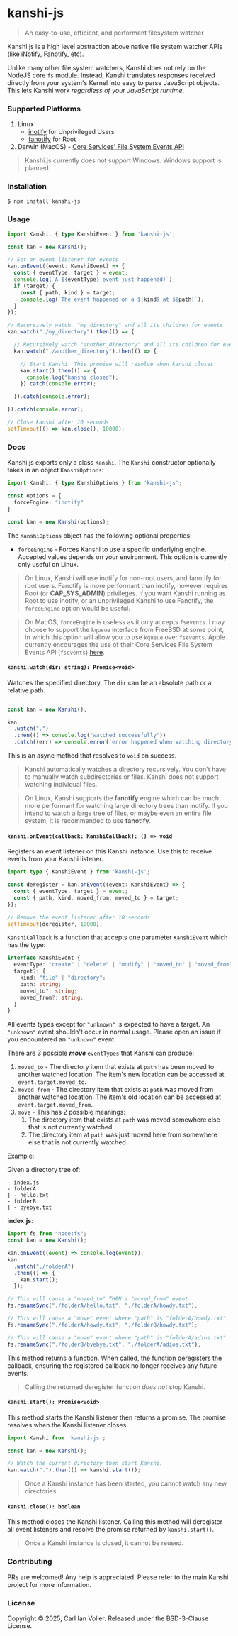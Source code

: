 # kanshi-js
>  An easy-to-use, efficient, and performant filesystem watcher

Kanshi.js is a high level abstraction above native file system watcher APIs (like iNotify, Fanotify, etc).

Unlike many other file system watchers, Kanshi does not rely on the NodeJS core `fs` module. Instead, Kanshi translates responses received directly from your system's Kernel into easy to parse JavaScript objects. This lets Kanshi work _regardless of your JavaScript runtime_.

### Supported Platforms
1. Linux
    - [inotify](https://man7.org/linux/man-pages/man7/inotify.7.html) for Unprivileged Users
    - [fanotify](https://man7.org/linux/man-pages/man7/fanotify.7.html) for Root
2. Darwin (MacOS) - [Core Services' File System Events API](https://developer.apple.com/documentation/coreservices/file_system_events)

> Kanshi.js currently does not support Windows. Windows support is planned.

### Installation
```zsh
$ npm install kanshi-js
```

### Usage
```typescript
import Kanshi, { type KanshiEvent } from 'kanshi-js';

const kan = new Kanshi();

// Set an event listener for events
kan.onEvent((event: KanshiEvent) => {
  const { eventType, target } = event;
  console.log(`A ${eventType} event just happened!`);
  if (target) {
    const { path, kind } = target;
    console.log(`The event happened on a ${kind} at ${path}`);
  }
});

// Recursively watch  "my_directory" and all its children for events
kan.watch("./my_directory").then(() => {

  // Recursively watch "another_directory" and all its children for events
  kan.watch("./another_directory").then(() => {

    // Start Kanshi. This promise will resolve when kanshi closes
    kan.start().then(() => {
      console.log("kanshi closed");
    }).catch(console.error);

  }).catch(console.error);

}).catch(console.error);

// Close kanshi after 10 seconds
setTimeout(() => kan.close(), 10000);
```

### Docs

Kanshi.js exports only a class `Kanshi`. The `Kanshi` constructor optionally takes in an object `KanshiOptions`:

```typescript
import Kanshi, { type KanshiOptions } from 'kanshi-js';

const options = {
  forceEngine: "inotify"
}

const kan = new Kanshi(options);
```

The `KanshiOptions` object has the following optional properties:

- `forceEngine` -  Forces Kanshi to use a specific underlying engine. Accepted values depends on your environment. This option is currently only useful on Linux.
> On Linux, Kanshi will use inotify for non-root users, and fanotify for root users. Fanotify is more performant than inotify, however requires Root (or **CAP_SYS_ADMIN**) privileges. If you want Kanshi running as Root to use inotify, or an unprivileged Kanshi to use Fanotify, the `forceEngine` option would be useful.

> On MacOS, `forceEngine` is useless as it only accepts `fsevents`. I may choose to support the `kqueue` interface from FreeBSD at some point, in which this option will allow you to use `kqueue` over `fsevents`. Apple currently encourages the use of their Core Services File System Events API (`fsevents`) [here](https://developer.apple.com/library/archive/documentation/Darwin/Conceptual/FSEvents_ProgGuide/KernelQueues/KernelQueues.html#:~:text=If%20you%20are%20monitoring%20a,additional%20user%2Dkernel%20communication%20involved.).

#### `kanshi.watch(dir: string): Promise<void>`
Watches the specified directory. The `dir` can be an absolute path or a relative path.

```typescript

const kan = new Kanshi();

kan
  .watch(".")
  .then(() => console.log("watched successfully"))
  .catch((err) => console.error(`error happened when watching directory: ${err}`));

```

This is an async method that resolves to `void` on success.

> Kanshi automatically watches a directory recursively. You don't have to manually watch subdirectories or files. Kanshi does not support watching individual files.

> On Linux, Kanshi supports the **fanotify** engine which can be much more performant for watching large directory trees than inotify. If you intend to watch a large tree of files, or maybe even an entire file system, it is recommended to use **fanotify**.

#### `kanshi.onEvent(callback: KanshiCallback): () => void`

Registers an event listener on this Kanshi instance. Use this to receive events from your Kanshi listener.

```typescript
import type { KanshiEvent } from 'kanshi-js';

const deregister = kan.onEvent((event: KanshiEvent) => {
  const { eventType, target } = event;
  const { path, kind, moved_from, moved_to } = target;
});

// Remove the event listener after 10 seconds
setTimeout(deregister, 10000);
```

`KanshiCallback` is a function that accepts one parameter `KanshiEvent` which has the type:
```typescript
interface KanshiEvent {
  eventType: "create" | "delete" | "modify" | "moved_to" | "moved_from" | "move" | "unknown";
  target?: {
    kind: "file" | "directory";
    path: string;
    moved_to?: string;
    moved_from?: string;
  }
}
```

All events types except for `"unknown"` is expected to have a target. An `"unknown"` event shouldn't occur in normal usage. Please open an issue if you encountered an `"unknown"` event.

There are 3 possible _**move**_ `eventTypes` that Kanshi can produce:
1. `moved_to` - The directory item that exists at `path` has been moved to another watched location. The item's new location can be accessed at `event.target.moved_to`.
2. `moved_from` - The directory item that exists at `path` was moved from another watched location. The item's old location can be accessed at `event.target.moved_from`.
3. `move` - This has 2 possible meanings:
    1. The directory item that exists at `path` was moved somewhere else that is not currently watched.
    2. The directory item at `path` was just moved here from somewhere else that is not currently watched.

Example:

Given a directory tree of:
```
- index.js
- folderA
| - hello.txt
- folderB
| - byebye.txt
```

**index.js**:
```typescript
import fs from "node:fs";
const kan = new Kanshi();

kan.onEvent((event) => console.log(event));
kan
  .watch("./folderA")
  .then(() => {
    kan.start();
  });

// This will cause a "moved_to" THEN a "moved_from" event
fs.renameSync("./folderA/hello.txt", "./folderA/howdy.txt");

// This will cause a "move" event where "path" is "folderA/howdy.txt"
fs.renameSync("./folderA/howdy.txt", "./folderB/howdy.txt");

// This will cause a "move" event where "path" is "folderA/adios.txt"
fs.renameSync("./folderB/byebye.txt", "./folderA/adios.txt");
```

This method returns a function. When called, the function deregisters the callback, ensuring the registered callback no longer receives any future events.

> Calling the returned deregister function _does not_ stop Kanshi.

#### `kanshi.start(): Promise<void>`
This method starts the Kanshi listener then returns a promise. The promise resolves when the Kanshi listener closes.

```typescript
import Kanshi from 'kanshi-js';

const kan = new Kanshi();

// Watch the current directory then start Kanshi.
kan.watch(".").then(() => kanshi.start());
```

> Once a Kanshi instance has been started, you cannot watch any new directories.

#### `kanshi.close(): boolean`
This method closes the Kanshi listener. Calling this method will deregister all event listeners and resolve the promise returned by `kanshi.start()`.

> Once a Kanshi instance is closed, it cannot be reused.

### Contributing
PRs are welcomed! Any help is appreciated. Please refer to the main Kanshi project for more information.

### License
Copyright © 2025, Carl Ian Voller. Released under the BSD-3-Clause License.